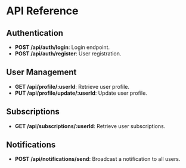 
# API Reference

## Authentication
- **POST /api/auth/login**: Login endpoint.
- **POST /api/auth/register**: User registration.

## User Management
- **GET /api/profile/:userId**: Retrieve user profile.
- **PUT /api/profile/update/:userId**: Update user profile.

## Subscriptions
- **GET /api/subscriptions/:userId**: Retrieve user subscriptions.

## Notifications
- **POST /api/notifications/send**: Broadcast a notification to all users.

